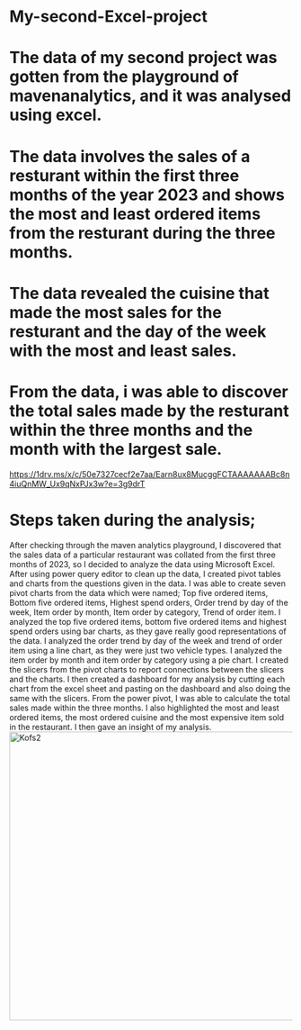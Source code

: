 # My-second-Excel-project
# The data of my second project was gotten from the playground of mavenanalytics, and it was analysed using excel. 
# The data involves the sales of a resturant within the first three months of the year 2023 and shows the most and least ordered items from the resturant during the three months.
# The data revealed the cuisine that made the most sales for the resturant and the day of the week with the most and least sales.
# From the data, i was able to discover the total sales made by the resturant within the three months and the month with the largest sale.
https://1drv.ms/x/c/50e7327cecf2e7aa/Earn8ux8MucggFCTAAAAAAABc8n4iuQnMW_Ux9qNxPJx3w?e=3g9drT
# Steps taken during the analysis;
After checking through the maven analytics playground, I discovered that the sales data of a particular restaurant was collated from the first three months of 2023, so I decided to analyze the data using Microsoft Excel.
After using power query editor to clean up the data, I created pivot tables and charts from the questions given in the data.
I was able to create seven pivot charts from the data which were named; Top five ordered items, Bottom five ordered items, Highest spend orders, Order trend by day of the week, Item order by month, Item order by category, Trend of order item. 
I analyzed the top five ordered items, bottom five ordered items and highest spend orders using bar charts, as they gave really good representations of the data.
I analyzed the order trend by day of the week and trend of order item using a line chart, as they were just two vehicle types.
I analyzed the item order by month and item order by category using a pie chart.
I created the slicers from the pivot charts to report connections between the slicers and the charts.
I then created a dashboard for my analysis by cutting each chart from the excel sheet and pasting on the dashboard and also doing the same with the slicers.
From the power pivot, I was able to calculate the total sales made within the three months.
I also highlighted the most and least ordered items, the most ordered cuisine and the most expensive item sold in the restaurant.
I then gave an insight of my analysis.
<img width="513" alt="Kofs2" src="https://github.com/Kofoworola14/My-second-Excel-project/assets/168651782/9f4b63c1-d084-43f6-b789-03059e43167e">
